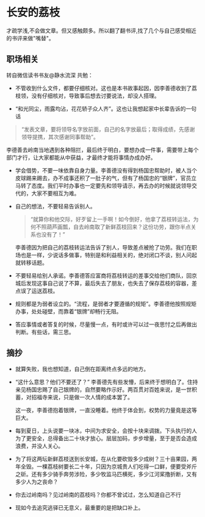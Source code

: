 # 长安的荔枝

才疏学浅,不会做文章。但又感触颇多。所以翻了翻书评,找了几个与自己感受相近的书评来做"嘴替"。

## 职场相关

转自微信读书书友@静水流深 共勉：

- 不管收到什么文件，都要仔细核对。这也是本书故事起因，因李善德收到了荔枝领，没有仔细核对，导致事后想去讨要说法，却没人搭理。

-  “和光同尘，雨露均沾，花花轿子众人齐”。这也让我想起家中长辈告诉的一句话

  > “发表文章，要将领导名字放前面，自己的名字放最后；取得成绩，先感谢领导提携，其次感谢同事帮助”。

  李德善去岭南当地遇到各种阻拦，最后终于明白，要想办成一件事，需要带上每个部门才行，让大家都能从中获益，才最终才能将事情办成办好。

-  学会借势，不要一味依靠自身力量。李善德没有得到杨国忠帮助时，被人当个皮球踢来踢去，办不成事还积了一肚子的气，但有了杨国忠的“银牌”，官员立马转了态度。我们平时办事也一定要先和领导请示，再去办的时候就说领导交代的，大家不要相互为难。

- 自己的想法，不要轻易告诉别人。

  > “就算你和他交际，好歹留上一手啊！如今倒好，他拿了荔枝转运法，为何不照葫芦画瓢，自去岭南取了新鲜荔枝回来？这份功劳，跟你半点关系也没有了！”

  李善德因为把自己的荔枝转运法告诉了别人，导致差点被抢了功劳。我们在职场也是一样，少说话多做事，特别是和利益相关的，绝对闭口不谈，别人问起就转移话题。

- 不要轻易给别人承诺。李善德答应富商将荔枝转运的差事交给他们商队，回京城后发现这事自己说了不算，最后失去了朋友，也失去了保存荔枝的容器，差点误了运送荔枝。

- 规则都是为弱者设立的。“流程，是弱者才要遵循的规矩”。李善德他按照规矩办事，处处碰壁，而靠着“银牌”却畅行无阻。

-  答应事情或者答复的时候，尽量慢一点，有时或许可以过一夜思忖之后再做出判断。有些话，需三思。



## 摘抄

- 就算失败，我也想知道，自己倒在距离终点多远的地方。

- “这什么意思？他们不要还了？” 李善德先有些发懵，后来终于想明白了。住持亲见杨国忠赐了自己银牌的，自然要略作示好。两百贯对百姓来说，是一世积蓄，对招福寺来说，只是做一次人情的成本罢了。

  这一夜，李善德抱着银牌，一直没睡着。他终于体会到，权势的力量竟是这等巨大。

- 每到夏日，上头说要一块冰，中间为求安全，会按十块来调拨。下头执行的人为了更安全，总得备出二十块才放心。层层加码，步步增量，至于是否会造成浪费，并没人关心。

- 为了将这两坛新鲜荔枝送到长安城，在从化要砍毁多少成树？三十亩果园，两年全毁。一棵荔枝树要长二十年，只因为京城贵人们吃得一口鲜，便要受斧斤之斫。还有多少骑手奔劳涉险，多少牧监马匹横死，多少江河桨撸折断，又有多少人为之丧命？

- 你去过岭南吗？见过岭南的荔枝吗？你都不曾试过，怎么知道自己不行

- 现如今去追究逃驿已无意义，最重要的是把缺口补上。
